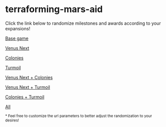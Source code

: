 
# terraforming-mars-aid

Click the link below to randomize milestones and awards according to your expansions!

[Base game](https://matbonet.github.io/terraforming-mars-aid?exclude_milestones=lobbyist,pioneer,planetologist&exclude_awards=politician)

[Venus Next](https://matbonet.github.io/terraforming-mars-aid?exclude_milestones=lobbyist,pioneer&exclude_awards=politician)

[Colonies](https://matbonet.github.io/terraforming-mars-aid?exclude_milestones=lobbyist,planetologist&exclude_awards=politician)

[Turmoil](https://matbonet.github.io/terraforming-mars-aid?exclude_milestones=pioneer,planetologist)

[Venus Next + Colonies](https://matbonet.github.io/terraforming-mars-aid?exclude_milestones=lobbyist&exclude_awards=politician)

[Venus Next + Turmoil](https://matbonet.github.io/terraforming-mars-aid?exclude_milestones=pioneer)

[Colonies + Turmoil](https://matbonet.github.io/terraforming-mars-aid?exclude_milestones=planetologist)

[All](https://matbonet.github.io/terraforming-mars-aid)

<sub>\* Feel free to customize the url parameters to better adjust the randomization to your desires!</sub>
